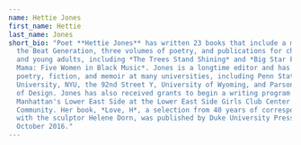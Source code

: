 ```yaml
---
name: Hettie Jones
first_name: Hettie
last_name: Jones
short_bio: "Poet **Hettie Jones** has written 23 books that include a memoir of
  the Beat Generation, three volumes of poetry, and publications for children
  and young adults, including *The Trees Stand Shining* and *Big Star Fallin'
  Mama: Five Women in Black Music*. Jones is a longtime editor and has taught
  poetry, fiction, and memoir at many universities, including Penn State
  University, NYU, the 92nd Street Y, University of Wyoming, and Parsons School
  of Design. Jones has also received grants to begin a writing program on
  Manhattan's Lower East Side at the Lower East Side Girls Club Center for
  Community. Her book, *Love, H*, a selection from 40 years of correspondence
  with the sculptor Helene Dorn, was published by Duke University Press in
  October 2016."
---
```

